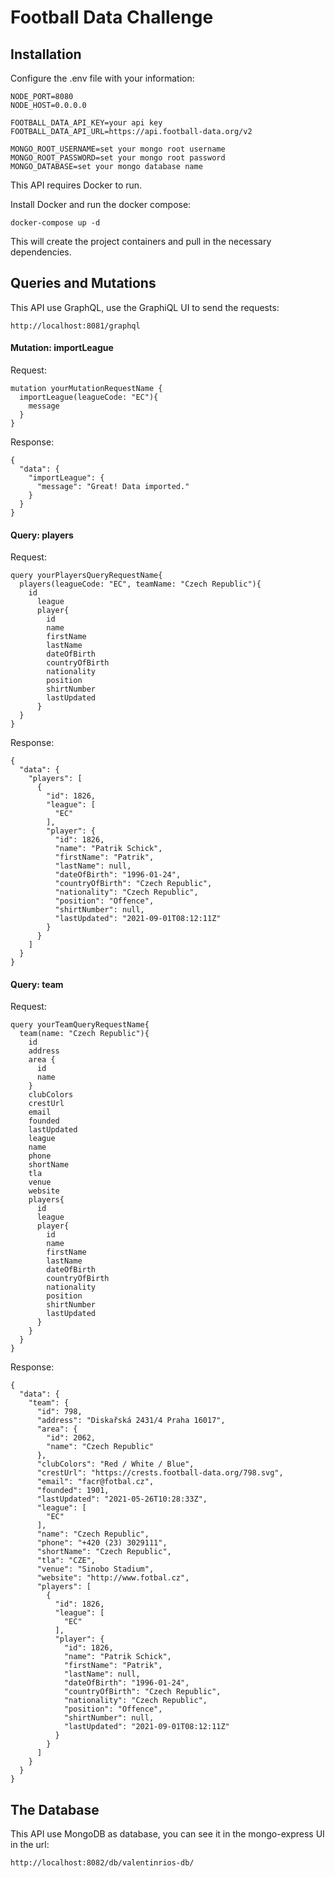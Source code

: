 # Football Data Challenge

## Installation

Configure the .env file with your information:
```
NODE_PORT=8080
NODE_HOST=0.0.0.0

FOOTBALL_DATA_API_KEY=your api key
FOOTBALL_DATA_API_URL=https://api.football-data.org/v2

MONGO_ROOT_USERNAME=set your mongo root username
MONGO_ROOT_PASSWORD=set your mongo root password
MONGO_DATABASE=set your mongo database name
```
This API requires Docker to run.

Install Docker and run the docker compose:

```
docker-compose up -d
```
This will create the project containers and pull in the necessary dependencies.



## Queries and Mutations

This API use GraphQL, use the GraphiQL UI to send the requests:
```
http://localhost:8081/graphql
```


#### Mutation: importLeague

Request:
```
mutation yourMutationRequestName {
  importLeague(leagueCode: "EC"){
    message
  }  
}
```

Response:
```
{
  "data": {
    "importLeague": {
      "message": "Great! Data imported."
    }
  }
}
```

#### Query: players

Request:
```
query yourPlayersQueryRequestName{
  players(leagueCode: "EC", teamName: "Czech Republic"){
    id
      league
      player{
        id
        name
        firstName
        lastName
        dateOfBirth
        countryOfBirth
        nationality
        position
        shirtNumber
        lastUpdated
      }
  }
}

```

Response:
```
{
  "data": {
    "players": [
      {
        "id": 1826,
        "league": [
          "EC"
        ],
        "player": {
          "id": 1826,
          "name": "Patrik Schick",
          "firstName": "Patrik",
          "lastName": null,
          "dateOfBirth": "1996-01-24",
          "countryOfBirth": "Czech Republic",
          "nationality": "Czech Republic",
          "position": "Offence",
          "shirtNumber": null,
          "lastUpdated": "2021-09-01T08:12:11Z"
        }
      }
    ]
  }
}
```

#### Query: team

Request:
```
query yourTeamQueryRequestName{
  team(name: "Czech Republic"){
    id
    address
    area {
      id
      name
    }
    clubColors
    crestUrl
    email
    founded
    lastUpdated
    league
    name
    phone
    shortName
    tla
    venue
    website
    players{
      id
      league
      player{
        id
        name
        firstName
        lastName
        dateOfBirth
        countryOfBirth
        nationality
        position
        shirtNumber
        lastUpdated
      }
    }
  }
}
```

Response:
```
{
  "data": {
    "team": {
      "id": 798,
      "address": "Diskařská 2431/4 Praha 16017",
      "area": {
        "id": 2062,
        "name": "Czech Republic"
      },
      "clubColors": "Red / White / Blue",
      "crestUrl": "https://crests.football-data.org/798.svg",
      "email": "facr@fotbal.cz",
      "founded": 1901,
      "lastUpdated": "2021-05-26T10:28:33Z",
      "league": [
        "EC"
      ],
      "name": "Czech Republic",
      "phone": "+420 (23) 3029111",
      "shortName": "Czech Republic",
      "tla": "CZE",
      "venue": "Sinobo Stadium",
      "website": "http://www.fotbal.cz",
      "players": [
        {
          "id": 1826,
          "league": [
            "EC"
          ],
          "player": {
            "id": 1826,
            "name": "Patrik Schick",
            "firstName": "Patrik",
            "lastName": null,
            "dateOfBirth": "1996-01-24",
            "countryOfBirth": "Czech Republic",
            "nationality": "Czech Republic",
            "position": "Offence",
            "shirtNumber": null,
            "lastUpdated": "2021-09-01T08:12:11Z"
          }
        }
      ]
    }
  }
}
```


## The Database

This API use MongoDB as database, you can see it in the mongo-express UI in the url:
```
http://localhost:8082/db/valentinrios-db/
```